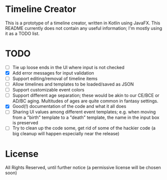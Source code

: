 # Timeline Creator
This is a prototype of a timeline creator, written in Kotlin using JavaFX. This README currently does not contain any useful information; I'm mostly using it as a TODO list.

# TODO
* [ ] Tie up loose ends in the UI where input is not checked
* [x] Add error messages for input validation
* [ ] Support editing/removal of timeline items
* [ ] Allow timelines and templates to be loaded/saved as JSON
* [ ] Support customizable event colors
* [ ] Support different age separation; these would be akin to our CE/BCE or AD/BC aging. Multitudes of ages are quite common in fantasy settings.
* [x] Good(!) documentation of the code and what it all does
* [ ] Sharing UI values among different event templates; e.g. when moving from a "birth" template to a "death" template, the name in the input box is preserved
* [ ] Try to clean up the code some, get rid of some of the hackier code (a big cleanup will happen especially near the release)

# License
All Rights Reserved, until further notice (a permissive license will be chosen soon)